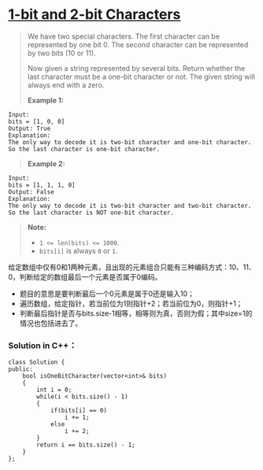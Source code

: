 # [1-bit and 2-bit Characters][1]
> We have two special characters. The first character can be represented by one bit 0. The second character can be represented by two bits (10 or 11).  
> 
> Now given a string represented by several bits. Return whether the last character must be a one-bit character or not. The given string will always end with a zero.
>   
> **Example 1:**
> 
	Input: 
	bits = [1, 0, 0]
	Output: True
	Explanation: 
	The only way to decode it is two-bit character and one-bit character. So the last character is one-bit character.	
> **Example 2:**
>
	Input: 
	bits = [1, 1, 1, 0]
	Output: False
	Explanation: 
	The only way to decode it is two-bit character and two-bit character. So the last character is NOT one-bit character.
> **Note:**
> 
> - `1 <= len(bits) <= 1000`.
> - `bits[i]` is always `0` or `1`.

给定数组中仅有0和1两种元素，且出现的元素组合只能有三种编码方式：10、11、0，判断给定的数组最后一个元素是否属于0编码。

- 题目的意思是要判断最后一个0元素是属于0还是输入10；
- 遍历数组，给定指针，若当前位为1则指针+2；若当前位为0，则指针+1；
- 判断最后指针是否与bits.size-1相等，相等则为真，否则为假；其中size=1的情况也包括进去了。

### Solution in C++：

	class Solution {
	public:
	    bool isOneBitCharacter(vector<int>& bits) 
	    {
	        int i = 0;
	        while(i < bits.size() - 1)
	        {
	            if(bits[i] == 0)
	                i += 1;
	            else 
	                i += 2;
	        }
	        return i == bits.size() - 1;
	    }
	};


[1]:https://leetcode.com/problems/1-bit-and-2-bit-characters/description/